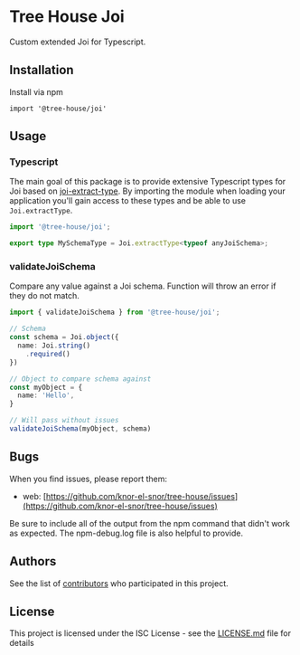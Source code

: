 # Tree House Joi

Custom extended Joi for Typescript.

## Installation

Install via npm

```shell
import '@tree-house/joi'
```

## Usage

### Typescript

The main goal of this package is to provide extensive Typescript types for Joi based on [joi-extract-type](https://github.com/TCMiranda/joi-extract-type). By importing the module when loading your application you'll gain access to these types and be able to use `Joi.extractType`.

```typescript
import '@tree-house/joi';

export type MySchemaType = Joi.extractType<typeof anyJoiSchema>;
```

### validateJoiSchema

Compare any value against a Joi schema. Function will throw an error if they do not match.

```typescript
import { validateJoiSchema } from '@tree-house/joi';

// Schema
const schema = Joi.object({
  name: Joi.string()
    .required()
})

// Object to compare schema against
const myObject = {
  name: 'Hello',
}

// Will pass without issues
validateJoiSchema(myObject, schema)
```

## Bugs

When you find issues, please report them:

- web: [https://github.com/knor-el-snor/tree-house/issues](https://github.com/knor-el-snor/tree-house/issues)

Be sure to include all of the output from the npm command that didn't work as expected. The npm-debug.log file is also helpful to provide.

## Authors

See the list of [contributors](https://github.com/knor-el-snor/tree-house/contributors) who participated in this project.

## License

This project is licensed under the ISC License - see the [LICENSE.md](LICENSE.md) file for details
